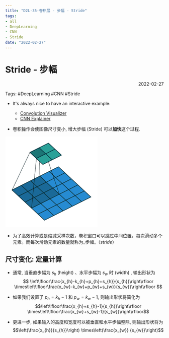 ```yaml
---
title: "D2L-35-卷积层 - 步幅 - Stride"
tags:
- all
- DeepLearning
- CNN
- Stride
date: "2022-02-27"
---
```

# Stride - 步幅

<div align="right"> 2022-02-27</div>

Tags: #DeepLearning #CNN #Stride

- It's always nice to have an interactive example: 
	- [Convolution Visualizer](https://ezyang.github.io/convolution-visualizer/index.html)
	- [CNN Explainer](https://poloclub.github.io/cnn-explainer/)

- 卷积操作会使图像尺寸变小, 增大步幅 (Stride) 可以**加快**这个过程.

![](notes/2022/2022.2/assets/img_2022-10-15-4.gif)
- 为了高效计算或是缩减采样次数，卷积窗口可以跳过中间位置，每次滑动多个元素。而每次滑动元素的数量就称为_步幅_（*stride*）

## 尺寸变化: 定量计算
- 通常, 当垂直步幅为 $s_{h}$  (height) 、水平步幅为 $s_{w}$ 时 (width) , 输出形状为
$$
\left\lfloor\frac{x_{h}-k_{h}+p_{h}+s_{h}}{s_{h}}\right\rfloor \times\left\lfloor\frac{x_{w}-k_{w}+p_{w}+s_{w}}{s_{w}}\right\rfloor
$$

- 如果我们设置了 $p_{h}=k_{h}-1$ 和 $p_{w}=k_{w}-1$, 则输出形状将简化为 $$\left\lfloor\frac{x_{h}+s_{h}-1}{s_{h}}\right\rfloor \times\left\lfloor\frac{x_{w}+s_{w}-1}{s_{w}}\right\rfloor$$ 

- 更进一步, 如果输入的高度和宽度可以被垂直和水平步幅整除, 则输出形状将为 $$\left(\frac{x_{h}}{s_{h}}\right) \times\left(\frac{x_{w}} {s_{w}}\right)$$ 